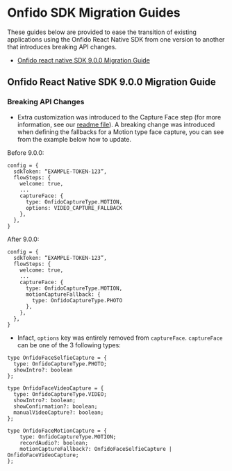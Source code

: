 # Onfido SDK Migration Guides

These guides below are provided to ease the transition of existing applications using the Onfido React Native SDK from one version to another that introduces breaking API changes.

* [Onfido react native SDK 9.0.0 Migration Guide](#onfido-rn-sdk-900-migration-guide)

## Onfido React Native SDK 9.0.0 Migration Guide

### Breaking API Changes

- Extra customization was introduced to the Capture Face step (for more information, see our [readme file](https://github.com/onfido/react-native-sdk/blob/master/README.md#2-parameter-details)). A breaking change was introduced when defining the fallbacks for a Motion type face capture, you can see from the example below how to update.

Before 9.0.0:

```
config = {
  sdkToken: “EXAMPLE-TOKEN-123”,
  flowSteps: {
    welcome: true,
    ...
    captureFace: {
      type: OnfidoCaptureType.MOTION,
      options: VIDEO_CAPTURE_FALLBACK
    },
  },
}
```

After 9.0.0: 

```
config = {
  sdkToken: “EXAMPLE-TOKEN-123”,
  flowSteps: {
    welcome: true,
    ...
    captureFace: {
      type: OnfidoCaptureType.MOTION,
      motionCaptureFallback: {
        type: OnfidoCaptureType.PHOTO
      },
    },
  },
}
```

- Infact, `options` key was entirely removed from `captureFace`. `captureFace` can be one of the 3 following types:

```
type OnfidoFaceSelfieCapture = {
  type: OnfidoCaptureType.PHOTO;
  showIntro?: boolean
};

type OnfidoFaceVideoCapture = {
  type: OnfidoCaptureType.VIDEO;
  showIntro?: boolean;
  showConfirmation?: boolean;
  manualVideoCapture?: boolean;
};

type OnfidoFaceMotionCapture = {
    type: OnfidoCaptureType.MOTION;
    recordAudio?: boolean;
    motionCaptureFallback?: OnfidoFaceSelfieCapture | OnfidoFaceVideoCapture;
};
```


